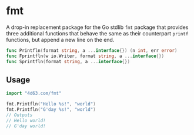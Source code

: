 # fmt

A drop-in replacement package for the Go stdlib `fmt` package that provides three additional functions that behave the same as their counterpart `printf` functions, but append a new line on the end.

```go
func Printfln(format string, a ...interface{}) (n int, err error)
func Fprintfln(w io.Writer, format string, a ...interface{})
func Sprintfln(format string, a ...interface{})
```

## Usage

```go
import "4d63.com/fmt"
```

```go
fmt.Printfln("Hello %s!", "world")
fmt.Printfln("G'day %s!", "world")
// Outputs
// Hello world!
// G'day world!
```
